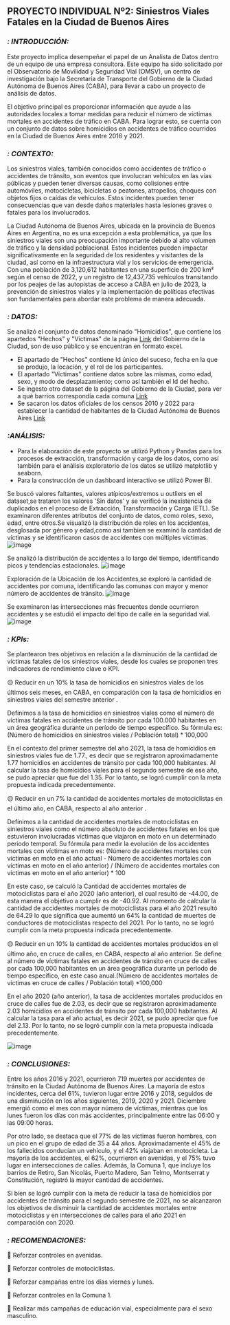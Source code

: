 <p align="center"><h2>PROYECTO INDIVIDUAL Nº2: Siniestros Viales Fatales en la Ciudad de Buenos Aires </h2></p> 


*<h3>: INTRODUCCIÓN:</h3>*
Este proyecto implica desempeñar el papel de un Analista de Datos dentro de un equipo de una empresa consultora. Este equipo ha sido solicitado por el Observatorio de Movilidad y Seguridad Vial (OMSV), un centro de investigación bajo la Secretaría de Transporte del Gobierno de la Ciudad Autónoma de Buenos Aires (CABA), para llevar a cabo un proyecto de análisis de datos.

El objetivo principal es proporcionar información que ayude a las autoridades locales a tomar medidas para reducir el número de víctimas mortales en accidentes de tráfico en CABA. Para lograr esto, se cuenta con un conjunto de datos sobre homicidios en accidentes de tráfico ocurridos en la Ciudad de Buenos Aires entre 2016 y 2021.

*<h3>: CONTEXTO:</h3>*
Los siniestros viales, también conocidos como accidentes de tráfico o accidentes de tránsito, son eventos que involucran vehículos en las vías públicas y pueden tener diversas causas, como colisiones entre automóviles, motocicletas, bicicletas o peatones, atropellos, choques con objetos fijos o caídas de vehículos. Estos incidentes pueden tener consecuencias que van desde daños materiales hasta lesiones graves o fatales para los involucrados.

La Ciudad Autónoma de Buenos Aires, ubicada en la provincia de Buenos Aires en Argentina, no es una excepción a esta problemática, ya que los siniestros viales son una preocupación importante debido al alto volumen de tráfico y la densidad poblacional. Estos incidentes pueden impactar significativamente en la seguridad de los residentes y visitantes de la ciudad, así como en la infraestructura vial y los servicios de emergencia. Con una población de 3,120,612 habitantes en una superficie de 200 km² según el censo de 2022, y un registro de 12,437,735 vehículos transitando por los peajes de las autopistas de acceso a CABA en julio de 2023, la prevención de siniestros viales y la implementación de políticas efectivas son fundamentales para abordar este problema de manera adecuada.

*<h3>: DATOS:</h3>*
Se analizó el conjunto de datos denominado "Homicidios", que contiene los apartedos "Hechos" y "Víctimas" de la página [Link](https://data.buenosaires.gob.ar/dataset/victimas-siniestros-viales) del Gobierno de la Ciudad, son de uso público y se encuentran en formato excel.
- El apartado de "Hechos" contiene Id único del suceso, fecha en la que se produjo, la locación, y el rol de los participantes.
- El apartado "Víctimas" contiene datos sobre las mismas, como edad, sexo, y modo de desplazamiento; como así también el Id del hecho.
- Se ingesto otro dataset de la página del Gobierno de la Ciudad, para ver a qué barrios correspondía cada comuna [Link](https://buenosaires.gob.ar/sindicatura/universo-de-control/comunas-15)
- Se sacaron los datos oficiales de los censos 2010 y 2022 para establecer la cantidad de habitantes de la Ciudad Autónoma de Buenos Aires [Link](https://censo.gob.ar/index.php/datos_definitivos_caba)

*<h3>:ANÁLISIS:</h3>*
- Para la elaboración de este proyecto se utilizó Python y Pandas para los procesos de extracción, transformación y carga de los datos, como así también para el análisis exploratorio de los datos se utilizó matplotlib y seaborn.
- Para la construcción de un dashboard interactivo se utilizó Power BI.

Se buscó valores faltantes, valores atípicos/extremos u outliers en el dataset,se trataron los valores 'Sin datos' y se verificó la inexistencia de duplicados en el proceso de Extracción, Transformación y Carga (ETL).
Se examinaron diferentes atributos del conjunto de datos, como roles, sexo, edad, entre otros.Se visualizó la distribución de roles en los accidentes, desglosada por género y edad,como asi tambien se examinó la cantidad de víctimas y se identificaron casos de accidentes con múltiples víctimas.
![image](https://github.com/lucianachutte/PI2DA/blob/main/imagenes/1.png)

Se analizó la distribución de accidentes a lo largo del tiempo, identificando picos y tendencias estacionales.
![image](https://github.com/lucianachutte/PI2DA/blob/main/imagenes/5.png)

Exploración de la Ubicación de los Accidentes,se exploró la cantidad de accidentes por comuna, identificando las comunas con mayor y menor número de accidentes de tránsito.
![image](https://github.com/lucianachutte/PI2DA/blob/main/imagenes/4.png)

Se examinaron las intersecciones más frecuentes donde ocurrieron accidentes y se estudió el impacto del tipo de calle en la seguridad vial.
![image](https://github.com/lucianachutte/PI2DA/blob/main/imagenes/3.png)


*<h3>: KPIs:</h3>*
Se plantearon tres objetivos en relación a la disminución de la cantidad de víctimas fatales de los siniestros viales, desde los cuales se proponen tres indicadores de rendimiento clave o KPI.

:yellow_circle: Reducir en un 10% la tasa de homicidios en siniestros viales de los últimos seis meses, en CABA, en comparación con la tasa de homicidios en siniestros viales del semestre anterior .

Definimos a la tasa de homicidios en siniestros viales como el número de víctimas fatales en accidentes de tránsito por cada 100.000 habitantes en un área geográfica durante un período de tiempo específico. Su fórmula es: (Número de homicidios en siniestros viales / Población total) * 100,000

En el contexto del primer semestre del año 2021, la tasa de homicidios en siniestros viales fue de 1.77., es decir que se registraron aproximadamente 1.77 homicidios en accidentes de tránsito por cada 100,000 habitantes. Al calcular la tasa de homicidios viales para el segundo semestre de ese año, se pudo apreciar que fue del 1.35. Por lo tanto, se logró cumplir con la meta propuesta indicada precedentemente.


:yellow_circle: Reducir en un 7% la cantidad de accidentes mortales de motociclistas en el último año, en CABA, respecto al año anterior .

Definimos a la cantidad de accidentes mortales de motociclistas en siniestros viales como el número absoluto de accidentes fatales en los que estuvieron involucradas víctimas que viajaron en moto en un determinado periodo temporal. Su fórmula para medir la evolución de los accidentes mortales con víctimas en moto es: (Número de accidentes mortales con víctimas en moto en el año actual - Número de accidentes mortales con víctimas en moto en el año anterior) / (Número de accidentes mortales con víctimas en moto en el año anterior) * 100

En este caso, se calculó la Cantidad de accidentes mortales de motociclistas para el año 2020 (año anterior), el cual resultó de -44.00, de esta manera el objetivo a cumplir es de -40.92. Al momento de calcular la cantidad de accidentes mortales de motociclistas para el año 2021 resultó de 64.29 lo que significa que aumentó un 64% la cantidad de muertes de conductores de motociclistas respecto del 2021. Por lo tanto, no se logró cumplir con la meta propuesta indicada precedentemente.


:yellow_circle: Reducir en un 10% la cantidad de accidentes mortales producidos en el último año, en cruce de calles, en CABA, respecto al año anterior. Se define al número de víctimas fatales en accidentes de tránsito en cruce de calles por cada 100,000 habitantes en un área geográfica durante un período de tiempo específico, en este caso anual.(Número de accidentes mortales de víctimas en cruce de calles / Población total) *100,000

En el año 2020 (año anterior), la tasa de accidentes mortales producidos en cruce de calles fue de 2.03, es decir que se registraron aproximadamente 2.03 homicidios en accidentes de tránsito por cada 100,000 habitantes. Al calcular la tasa para el año actual, es decir 2021, se pudo apreciar que fue del 2.13. Por lo tanto, no se logró cumplir con la meta propuesta indicada precedentemente.
 

![image](https://github.com/lucianachutte/PI2DA/blob/main/imagenes/kpi.png)

*<h3>: CONCLUSIONES:</h3>*
Entre los años 2016 y 2021, ocurrieron 719 muertes por accidentes de tránsito en la Ciudad Autónoma de Buenos Aires. La mayoría de estos incidentes, cerca del 61%, tuvieron lugar entre 2016 y 2018, seguidos de una disminución en los años siguientes, 2019, 2020 y 2021. Diciembre emergió como el mes con mayor número de víctimas, mientras que los lunes fueron los días con más accidentes, principalmente entre las 06:00 y las 09:00 horas.

Por otro lado, se destaca que el 77% de las víctimas fueron hombres, con un pico en el grupo de edad de 35 a 44 años. Aproximadamente el 45% de los fallecidos conducían un vehículo, y el 42% viajaban en motocicleta. La mayoría de los accidentes, el 62%, ocurrieron en avenidas, y el 75% tuvo lugar en intersecciones de calles. Además, la Comuna 1, que incluye los barrios de Retiro, San Nicolás, Puerto Madero, San Telmo, Montserrat y Constitución, registró la mayor cantidad de accidentes.

Si bien se logró cumplir con la meta de reducir la tasa de homicidios por accidentes de tránsito para el segundo semestre de 2021, no se alcanzaron los objetivos de disminuir la cantidad de accidentes mortales entre motociclistas y en intersecciones de calles para el año 2021 en comparación con 2020.

*<h3>: RECOMENDACIONES:</h3>*
 :small_blue_diamond: Reforzar controles en avenidas. 

:small_blue_diamond: Reforzar controles de motociclistas.

:small_blue_diamond: Reforzar campañas entre los días viernes y lunes.

:small_blue_diamond: Reforzar controles en la Comuna 1.

:small_blue_diamond: Realizar más campañas de educación vial, especialmente para el sexo masculino.